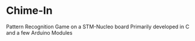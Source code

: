 # Chime-In
Pattern Recognition Game on a STM-Nucleo board
Primarily developed in C and a few Arduino Modules
